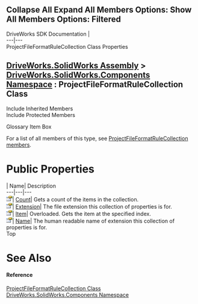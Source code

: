 Collapse All Expand All Members Options: Show All  Members Options: Filtered   
---  
DriveWorks SDK Documentation  |   
---|---  
ProjectFileFormatRuleCollection Class Properties   
  
[DriveWorks.SolidWorks Assembly](topic13342.md) > [DriveWorks.SolidWorks.Components Namespace](topic13925.md) : ProjectFileFormatRuleCollection Class  
---  
  
Include Inherited Members    
Include Protected Members    


Glossary Item Box

For a list of all members of this type, see [ProjectFileFormatRuleCollection members](topic14604.md).

# Public Properties

| Name| Description  
---|---|---  
![Public Property](dotnetimages/publicProperty.gif)| [Count](topic14610.md)| Gets a count of the items in the collection.   
![Public Property](dotnetimages/publicProperty.gif)| [Extension](topic14611.md)| The file extension this collection of properties is for.   
![Public Property](dotnetimages/publicProperty.gif)| [Item](topic14612.md)| Overloaded. Gets the item at the specified index.   
![Public Property](dotnetimages/publicProperty.gif)| [Name](topic14615.md)| The human readable name of extension this collection of properties is for.   
Top

# See Also

#### Reference

[ProjectFileFormatRuleCollection Class](topic14603.md)   
[DriveWorks.SolidWorks.Components Namespace](topic13925.md)



